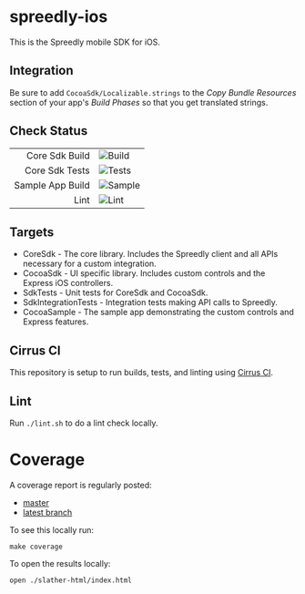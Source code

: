 # spreedly-ios

This is the Spreedly mobile SDK for iOS.

## Integration
Be sure to add `CocoaSdk/Localizable.strings` to the *Copy Bundle Resources* section of your app's *Build Phases* 
so that you get translated strings.

## Check Status

|  |  |
| -----:| --- | 
Core Sdk Build | ![Build](https://api.cirrus-ci.com/github/ergonlabs/spreedly-ios.svg?test=Build%20Libraries&branch=master)
Core Sdk Tests | ![Tests](https://api.cirrus-ci.com/github/ergonlabs/spreedly-ios.svg?test=Run%20Tests&branch=master)
Sample App Build | ![Sample](https://api.cirrus-ci.com/github/ergonlabs/spreedly-ios.svg?test=Build%20Sdk%20Sample&branch=master)
Lint | ![Lint](https://api.cirrus-ci.com/github/ergonlabs/spreedly-ios.svg?test=Lint%20check%20sources&branch=master)

## Targets

* CoreSdk - The core library. Includes the Spreedly client and all APIs necessary for a custom integration.
* CocoaSdk - UI specific library. Includes custom controls and the Express iOS controllers.
* SdkTests - Unit tests for CoreSdk and CocoaSdk.
* SdkIntegrationTests - Integration tests making API calls to Spreedly.
* CocoaSample - The sample app demonstrating the custom controls and Express features.

## Cirrus CI

This repository is setup to run builds, tests, and linting using [Cirrus CI](https://cirrus-ci.org/). 

## Lint

Run `./lint.sh` to do a lint check locally.

# Coverage

A coverage report is regularly posted:

* [master](https://ergonlabs.github.io/spreedly-docs/coverage/master/core-sdk/ios/index.html)
* [latest branch](https://ergonlabs.github.io/spreedly-docs/coverage/pr/core-sdk/ios/index.html)

To see this locally run:
```shell script
make coverage
```
To open the results locally:
```shell script
open ./slather-html/index.html
```

